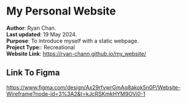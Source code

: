 # My Personal Website
**Author**: Ryan Chan.  
**Last updated**: 19 May 2024.  
**Purpose**: To introduce myself with a static webpage.  
**Project Type:**: Recreational  
**Website Link**: https://ryan-chann.github.io/my_website/

## Link To Figma
https://www.figma.com/design/Ax29rfvwrGmAq8akok5n0P/Website-Wireframe?node-id=3%3A2&t=kJcRSKmkHYM9OVi0-1

